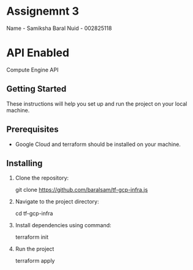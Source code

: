 # Assignemnt 3
Name - Samiksha Baral Nuid - 002825118

# API Enabled
Compute Engine API

## Getting Started

These instructions will help you set up and run the project on your local machine.

## Prerequisites

- Google Cloud and terraform should be installed on your machine.

## Installing

1. Clone the repository:

    git clone https://github.com/baralsam/tf-gcp-infra.js
    

2. Navigate to the project directory:
   
    cd tf-gcp-infra
    

3. Install dependencies using command:

    terraform init

4. Run the project

    terraform apply 